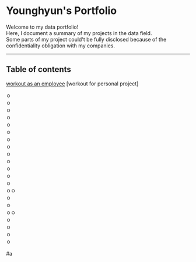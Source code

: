 # Younghyun's Portfolio

Welcome to my data portfolio! </br>
Here, I document a summary of my projects in the data field. </br>
Some parts of my project could't be fully disclosed because of the confidentiality obligation with my companies. </br>

---
## Table of contents
[workout as an employee](#a)
[workout for personal project]



ㅇ</br>
ㅇ</br>
ㅇ</br>
ㅇ</br>
ㅇ</br>
ㅇ</br>
ㅇ</br>
ㅇ</br>
ㅇ</br>
ㅇ</br>
ㅇ</br>
ㅇ</br>
ㅇ</br>
ㅇㅇ</br>
ㅇ</br>
ㅇ</br>
ㅇㅇ</br>
ㅇ</br>
ㅇ</br>
ㅇ</br>
ㅇ


#a
